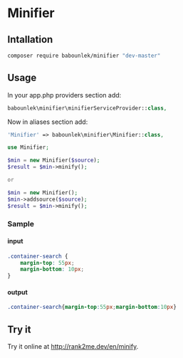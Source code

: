 # Minifier
## Intallation

```sh
composer require babounlek/minifier "dev-master"
```

## Usage
In your app.php providers section add:

```php
babounlek\minifier\minifierServiceProvider::class,
```
Now in aliases section add:

```php
'Minifier' => babounlek\minifier\Minifier::class,
```

```php
use Minifier;

$min = new Minifier($source);
$result = $min->minify();

or

$min = new Minifier();
$min->addsource($source);
$result = $min->minify();
```
### Sample
#### input
```css
.container-search {
	margin-top: 55px;
	margin-bottom: 10px;
}
```
#### output
```css
.container-search{margin-top:55px;margin-bottom:10px}
```

## Try it
Try it online at <http://rank2me.dev/en/minify>.
